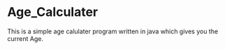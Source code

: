 # Age_Calculater
This is a simple age calulater program written in java which gives you the current Age.
